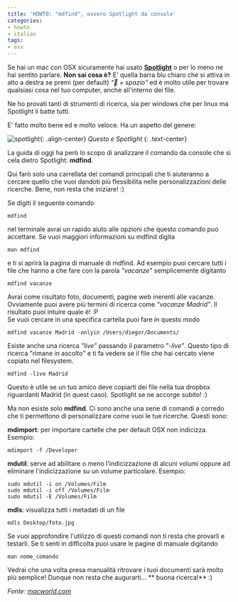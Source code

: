 ```yaml
---
title: 'HOWTO: "mdfind", ovvero Spotlight da console'
categories:
- howto
- italian
tags:
- osx
---
```

Se hai un mac con OSX sicuramente hai usato
[**Spotlight**](http://it.wikipedia.org/wiki/Spotlight) o per lo meno ne hai
sentito parlare. **Non sai cosa è?** E' quella barra blu chiaro che si attiva
in alto a destra se premi (per default) _" + spazio"_ ed è molto utile per
trovare qualsiasi cosa nel tuo computer, anche all'interno dei file.

Ne ho provati tanti di strumenti di ricerca, sia per windows che per linux ma
Spotlight li batte tutti.

E' fatto molto bene ed e molto veloce. Ha un aspetto del genere:

![spotlight]({{site.url}}/assets/images/spotlight.png){: .align-center}
_Questo e Spotlight_
{: .text-center}

La guida di oggi ha però lo scopo di analizzare il comando da console che si
cela dietro Spotlight: **mdfind**.

Qui farò solo una carrellata dei comandi principali che ti aiuteranno a
cercare quello che vuoi dandoti più flessibilita nelle personalizzazioni delle
ricerche. Bene, non resta che iniziare! :)

Se digiti il seguente comando

```
mdfind
```

nel terminale avrai un rapido aiuto alle opzioni che questo comando puo
accettare. Se vuoi maggiori informazioni su mdfind digita

```
man mdfind
```

e ti si aprirà la pagina di manuale di mdfind. Ad esempio puoi cercare tutti i
file che hanno a che fare con la parola _"vacanze"_ semplicemente digitanto

```
mdfind vacanze
```

Avrai come risultato foto, documenti, pagine web inerenti alle vacanze.
Ovviamente puoi avere più termini di ricerca come _"vacanze Madrid"_. Il
risultato puoi intuire quale è! :P  
Se vuoi cercare in una specifica cartella puoi fare in questo modo

```
mdfind vacanze Madrid -onlyin /Users/diegor/Documents/
```

Esiste anche una ricerca _"live"_ passando il parametro _"-live"_. Questo tipo
di ricerca "rimane in ascolto" e ti fa vedere se il file che hai cercato viene
copiato nel filesystem.

```
mdfind -live Madrid
```

Questo è utile se un tuo amico deve copiarti dei file nella tua dropbox
riguardanti Madrid (in quest caso). Spotlight se ne accorge subito! :)

Ma non esiste solo **mdfind**. Ci sono anche una serie di comandi a corredo
che ti permettono di personalizzare come vuoi le tue ricerche. Questi sono:

**mdimport**: per importare cartelle che per default OSX non indicizza. Esempio:
    
```
mdimport -f /Developer
```

**mdutil**: serve ad abilitare o meno l'indicizzazione di alcuni volumi oppure ad eliminare l'indicizzazione su un volume particolare. Esempio:
```
sudo mdutil -i on /Volumes/Film  
sudo mdutil -i off /Volumes/Film  
sudo mdutil -E /Volumes/Film
```

**mdls**: visualizza tutti i metadati di un file
    
```
mdls Desktop/foto.jpg
```

Se vuoi approfondire l'utilizzo di questi comandi non ti resta che provarli e
testarli. Se ti senti in difficolta puoi usare le pagine di manuale digitando

```
man nome_comando
```

Vedrai che una volta presa manualità ritrovare i tuoi documenti sarà molto più
semplice! Dunque non resta che augurarti... ** buona ricerca!** :)

_Fonte: [macworld.com](http://www.macworld.com/article/45793/2005/07/augustgeekfactor.html)_
